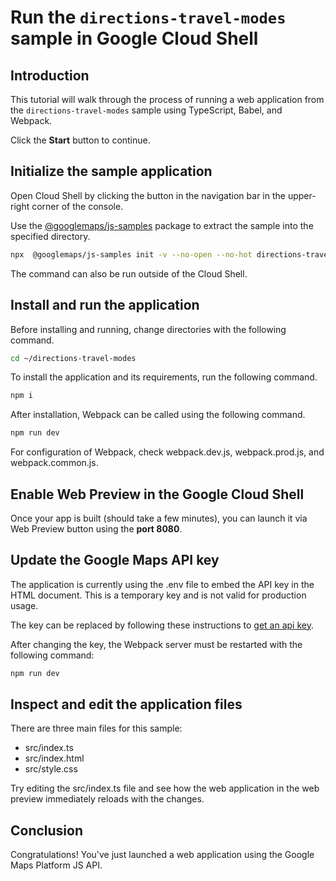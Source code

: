# Run the `directions-travel-modes` sample in Google Cloud Shell

<walkthrough-tutorial-duration duration="10"/>

## Introduction

This tutorial will walk through the process of running a web application from
the `directions-travel-modes` sample using TypeScript, Babel, and Webpack.

Click the **Start** button to continue.

## Initialize the sample application

Open Cloud Shell by clicking the
<walkthrough-cloud-shell-icon></walkthrough-cloud-shell-icon> button in the
navigation bar in the upper-right corner of the console.

Use the [@googlemaps/js-samples](https://www.npmjs.com/package/@googlemaps/js-samples) package to 
extract the sample into the specified directory.

```bash
npx  @googlemaps/js-samples init -v --no-open --no-hot directions-travel-modes ~/directions-travel-modes
```

The command can also be run outside of the Cloud Shell.

## Install and run the application

Before installing and running, change directories with the following command.

```bash
cd ~/directions-travel-modes
```

To install the application and its requirements, run the following command.

```bash
npm i
```

After installation, Webpack can be called using the following command.

```bash
npm run dev
```

For configuration of Webpack, check
<walkthrough-editor-open-file filePath="directions-travel-modes/webpack.dev.js">webpack.dev.js</walkthrough-editor-open-file>,
<walkthrough-editor-open-file filePath="directions-travel-modes/webpack.prod.js">webpack.prod.js</walkthrough-editor-open-file>,
and
<walkthrough-editor-open-file filePath="directions-travel-modes/webpack.common.js">webpack.common.js</walkthrough-editor-open-file>.

## Enable Web Preview in the Google Cloud Shell

Once your app is built (should take a few minutes), you can launch it via
<walkthrough-spotlight-pointer target="cloudshell" spotlightId="devshell-web-preview-button">Web
Preview button</walkthrough-spotlight-pointer> using the **port 8080**.

## Update the Google Maps API key

The application is currently using the
<walkthrough-editor-open-file filePath="directions-travel-modes/.env">.env</walkthrough-editor-open-file>
file to embed the API key in the HTML document. This is a temporary key and is
not valid for production usage.

The key can be replaced by following these instructions to
[get an api key](https://developers.google.com/maps/documentation/javascript/get-api-key).

After changing the key, the Webpack server must be restarted with the following
command:

```bash
npm run dev
```

## Inspect and edit the application files

There are three main files for this sample:

*   <walkthrough-editor-open-file filePath="directions-travel-modes/src/index.ts">src/index.ts</walkthrough-editor-open-file>
*   <walkthrough-editor-open-file filePath="directions-travel-modes/src/index.html">src/index.html</walkthrough-editor-open-file>
*   <walkthrough-editor-open-file filePath="directions-travel-modes/src/style.css">src/style.css</walkthrough-editor-open-file>

Try editing the <walkthrough-editor-open-file filePath="directions-travel-modes/src/index.ts">src/index.ts</walkthrough-editor-open-file> file and see how the web application in the web preview immediately reloads with the changes.

## Conclusion

<walkthrough-conclusion-trophy></walkthrough-conclusion-trophy>

Congratulations! You've just launched a web application using the Google Maps
Platform JS API.
